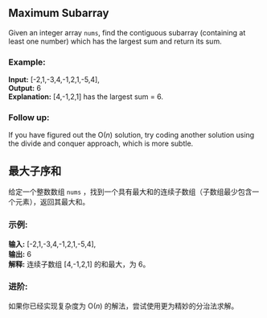## Maximum Subarray
Given an integer array <code>nums</code>, find the contiguous subarray (containing at least one number) which has the largest sum and return its sum.
### Example:
__Input:__ [-2,1,-3,4,-1,2,1,-5,4],  
__Output:__ 6  
__Explanation:__ [4,-1,2,1] has the largest sum = 6.  
### Follow up:
If you have figured out the O(*n*) solution, try coding another solution using the divide and conquer approach, which is more subtle.
## 最大子序和
给定一个整数数组 <code>nums</code> ，找到一个具有最大和的连续子数组（子数组最少包含一个元素），返回其最大和。  
### 示例:
__输入:__ [-2,1,-3,4,-1,2,1,-5,4],  
__输出:__ 6  
__解释:__ 连续子数组 [4,-1,2,1] 的和最大，为 6。  
### 进阶:
如果你已经实现复杂度为 O(*n*) 的解法，尝试使用更为精妙的分治法求解。